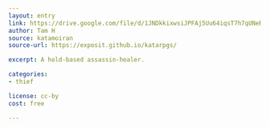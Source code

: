 ```yaml
---
layout: entry
link: https://drive.google.com/file/d/1JNDkkixwsiJPFAj5Uu64iqsT7h7qUNeR/view?usp=sharing
author: Tam H
source: katamoiran
source-url: https://exposit.github.io/katarpgs/

excerpt: A hold-based assassin-healer.

categories:
- thief

license: cc-by
cost: free

---
```

